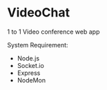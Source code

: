 # VideoChat
1 to 1 Video conference web app

System Requirement:
* Node.js
* Socket.io
* Express
* NodeMon
